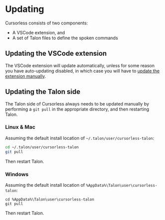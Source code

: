 # Updating

Cursorless consists of two components:

- A VSCode extension, and
- A set of Talon files to define the spoken commands

## Updating the VSCode extension

The VSCode extension will update automatically, unless for some reason you have auto-updating disabled, in which case you will have to [update the extension manually](https://code.visualstudio.com/docs/editor/extension-marketplace#_update-an-extension-manually).

## Updating the Talon side

The Talon side of Cursorless always needs to be updated manually by performing a `git pull` in the appropriate directory, and then restarting Talon.

### Linux & Mac

Assuming the default install location of `~/.talon/user/cursorless-talon`:

```bash
cd ~/.talon/user/cursorless-talon
git pull
```

Then restart Talon.

### Windows

Assuming the default install location of `%AppData%\Talon\user\cursorless-talon`:

```batch
cd %AppData%\Talon\user\cursorless-talon
git pull
```

Then restart Talon.
